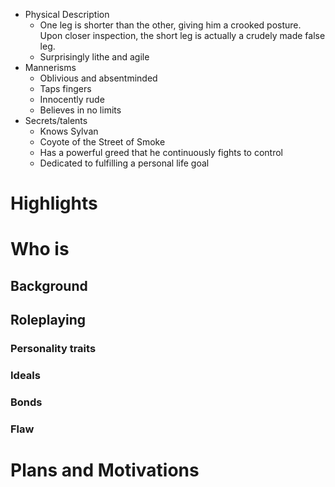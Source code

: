 - Physical Description
	- One leg is shorter than the other, giving him a crooked posture. Upon closer inspection, the short leg is actually a crudely made false leg.
	- Surprisingly lithe and agile
- Mannerisms
	- Oblivious and absentminded
	- Taps fingers
	- Innocently rude
	- Believes in no limits
- Secrets/talents
	- Knows Sylvan
	- Coyote of the Street of Smoke
	- Has a powerful greed that he continuously fights to control
	- Dedicated to fulfilling a personal life goal
# Highlights
# Who is 
## Background
## Roleplaying 
### Personality traits
### Ideals
### Bonds
### Flaw
# Plans and Motivations